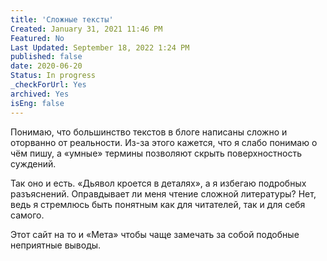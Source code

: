 ```yaml
---
title: 'Сложные тексты'
Created: January 31, 2021 11:46 PM
Featured: No
Last Updated: September 18, 2022 1:24 PM
published: false
date: 2020-06-20
Status: In progress
_checkForUrl: Yes
archived: Yes
isEng: false
---
```


Понимаю, что большинство текстов в блоге написаны сложно и оторванно от реальности. Из-за этого кажется, что я слабо понимаю о чём пишу, а «умные» термины позволяют скрыть поверхностность суждений.

Так оно и есть. «Дьявол кроется в деталях», а я избегаю подробных разъяснений. Оправдывает ли меня чтение сложной литературы? Нет, ведь я стремлюсь быть понятным как для читателей, так и для себя самого.

Этот сайт на то и «Мета» чтобы чаще замечать за собой подобные неприятные выводы.